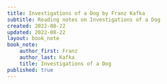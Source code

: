 ```yaml
---
title: Investigations of a Dog by Franz Kafka
subtitle: Reading notes on Investigations of a Dog
created: 2022-08-22
updated: 2022-08-22
layout: book_note
book_note:
    author_first: Franz
    author_last: Kafka
    title: Investigations of a Dog
published: true
---
```


